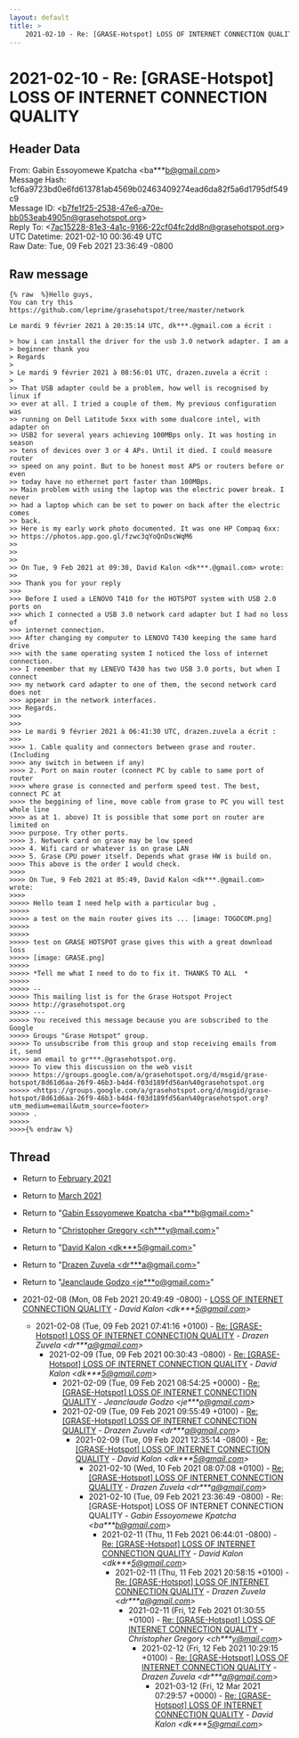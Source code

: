 ```yaml
---
layout: default
title: >
    2021-02-10 - Re: [GRASE-Hotspot] LOSS OF INTERNET CONNECTION QUALITY
---
```


# 2021-02-10 - Re: [GRASE-Hotspot] LOSS OF INTERNET CONNECTION QUALITY

## Header Data

From: Gabin Essoyomewe Kpatcha \<ba***b@gmail.com\><br>
Message Hash: 1cf6a9723bd0e6fd613781ab4569b02463409274ead6da82f5a6d1795df549c9<br>
Message ID: \<b7fe1f25-2538-47e6-a70e-bb053eab4905n@grasehotspot.org\><br>
Reply To: \<7ac15228-81e3-4a1c-9166-22cf04fc2dd8n@grasehotspot.org\><br>
UTC Datetime: 2021-02-10 00:36:49 UTC<br>
Raw Date: Tue, 09 Feb 2021 23:36:49 -0800<br>

## Raw message

```
{% raw  %}Hello guys,
You can try this https://github.com/leprime/grasehotspot/tree/master/network

Le mardi 9 février 2021 à 20:35:14 UTC, dk***.@gmail.com a écrit :

> how i can install the driver for the usb 3.0 network adapter. I am a 
> beginner thank you
> Regards
>
> Le mardi 9 février 2021 à 08:56:01 UTC, drazen.zuvela a écrit :
>
>> That USB adapter could be a problem, how well is recognised by linux if 
>> ever at all. I tried a couple of them. My previous configuration was 
>> running on Dell Latitude 5xxx with some dualcore intel, with adapter on 
>> USB2 for several years achieving 100MBps only. It was hosting in season 
>> tens of devices over 3 or 4 APs. Until it died. I could measure router 
>> speed on any point. But to be honest most APS or routers before or even 
>> today have no ethernet port faster than 100MBps. 
>> Main problem with using the laptop was the electric power break. I never 
>> had a laptop which can be set to power on back after the electric comes 
>> back.
>> Here is my early work photo documented. It was one HP Compaq 6xx:
>> https://photos.app.goo.gl/fzwc3qYoQnDscWqM6 
>>
>>
>>
>> On Tue, 9 Feb 2021 at 09:30, David Kalon <dk***.@gmail.com> wrote:
>>
>>> Thank you for your reply
>>>
>>> Before I used a LENOVO T410 for the HOTSPOT system with USB 2.0 ports on 
>>> which I connected a USB 3.0 network card adapter but I had no loss of 
>>> internet connection. 
>>> After changing my computer to LENOVO T430 keeping the same hard drive 
>>> with the same operating system I noticed the loss of internet connection. 
>>> I remember that my LENEVO T430 has two USB 3.0 ports, but when I connect 
>>> my network card adapter to one of them, the second network card does not 
>>> appear in the network interfaces.
>>> Regards.
>>>
>>>
>>> Le mardi 9 février 2021 à 06:41:30 UTC, drazen.zuvela a écrit :
>>>
>>>> 1. Cable quality and connectors between grase and router. (Including 
>>>> any switch in between if any) 
>>>> 2. Port on main router (connect PC by cable to same port of router 
>>>> where grase is connected and perform speed test. The best, connect PC at 
>>>> the beggining of line, move cable from grase to PC you will test whole line 
>>>> as at 1. above) It is possible that some port on router are limited on 
>>>> purpose. Try other ports.
>>>> 3. Network card on grase may be low speed
>>>> 4. Wifi card or whatever is on grase LAN
>>>> 5. Grase CPU power itself. Depends what grase HW is build on. 
>>>> This above is the order I would check.
>>>>
>>>> On Tue, 9 Feb 2021 at 05:49, David Kalon <dk***.@gmail.com> wrote:
>>>>
>>>>> Hello team I need help with a particular bug ,
>>>>>  
>>>>> a test on the main router gives its ... [image: TOGOCOM.png] 
>>>>>
>>>>>
>>>>> test on GRASE HOTSPOT grase gives this with a great download loss 
>>>>> [image: GRASE.png] 
>>>>>
>>>>> *Tell me what I need to do to fix it. THANKS TO ALL  *
>>>>>
>>>>> -- 
>>>>> This mailing list is for the Grase Hotspot Project 
>>>>> http://grasehotspot.org
>>>>> --- 
>>>>> You received this message because you are subscribed to the Google 
>>>>> Groups "Grase Hotspot" group.
>>>>> To unsubscribe from this group and stop receiving emails from it, send 
>>>>> an email to gr***.@grasehotspot.org.
>>>>> To view this discussion on the web visit 
>>>>> https://groups.google.com/a/grasehotspot.org/d/msgid/grase-hotspot/8d61d6aa-26f9-46b3-b4d4-f03d189fd56an%40grasehotspot.org 
>>>>> <https://groups.google.com/a/grasehotspot.org/d/msgid/grase-hotspot/8d61d6aa-26f9-46b3-b4d4-f03d189fd56an%40grasehotspot.org?utm_medium=email&utm_source=footer>
>>>>> .
>>>>>
>>>>{% endraw %}
```

## Thread

+ Return to [February 2021](/archive/2021/02)
+ Return to [March 2021](/archive/2021/03)

+ Return to "[Gabin Essoyomewe Kpatcha <ba***b<span>@</span>gmail.com>](/authors/ba___b_at_gmail_com)"
+ Return to "[Christopher Gregory <ch***y<span>@</span>mail.com>](/authors/ch___y_at_mail_com)"
+ Return to "[David Kalon <dk***5<span>@</span>gmail.com>](/authors/dk___5_at_gmail_com)"
+ Return to "[Drazen Zuvela <dr***a<span>@</span>gmail.com>](/authors/dr___a_at_gmail_com)"
+ Return to "[Jeanclaude Godzo <je***o<span>@</span>gmail.com>](/authors/je___o_at_gmail_com)"

+ 2021-02-08 (Mon, 08 Feb 2021 20:49:49 -0800) - [LOSS OF INTERNET CONNECTION QUALITY](/archive/2021/02/f1f1a1fd134495c11717c18cfcdc4e1f22dd443267c152e19502ea6cfe090fae) - _David Kalon \<dk***5@gmail.com\>_
  + 2021-02-08 (Tue, 09 Feb 2021 07:41:16 +0100) - [Re: [GRASE-Hotspot] LOSS OF INTERNET CONNECTION QUALITY](/archive/2021/02/eca84dd2d1ce22a0a838b6b7b22f8cec1d89b0f4d7d05af86cd80c7e6f5ab6ad) - _Drazen Zuvela \<dr***a@gmail.com\>_
    + 2021-02-09 (Tue, 09 Feb 2021 00:30:43 -0800) - [Re: [GRASE-Hotspot] LOSS OF INTERNET CONNECTION QUALITY](/archive/2021/02/e8b467bfcf3309b79c222b41e9f879e258ed7794adef5a91c53a23caae5a0fd9) - _David Kalon \<dk***5@gmail.com\>_
      + 2021-02-09 (Tue, 09 Feb 2021 08:54:25 +0000) - [Re: [GRASE-Hotspot] LOSS OF INTERNET CONNECTION QUALITY](/archive/2021/02/8e304b7450da7e9292fef25fa8aff9f58cab3ce719719b64fa33a148a300774d) - _Jeanclaude Godzo \<je***o@gmail.com\>_
      + 2021-02-09 (Tue, 09 Feb 2021 09:55:49 +0100) - [Re: [GRASE-Hotspot] LOSS OF INTERNET CONNECTION QUALITY](/archive/2021/02/fe6e4bace732dd7d7f0af18fd96de2c6eff630a24ae6fb10d351519d0bfc397a) - _Drazen Zuvela \<dr***a@gmail.com\>_
        + 2021-02-09 (Tue, 09 Feb 2021 12:35:14 -0800) - [Re: [GRASE-Hotspot] LOSS OF INTERNET CONNECTION QUALITY](/archive/2021/02/fb15c8ba377d6e0acd3a889daf3e007970fba12450f0b6d0759901f690245897) - _David Kalon \<dk***5@gmail.com\>_
          + 2021-02-10 (Wed, 10 Feb 2021 08:07:08 +0100) - [Re: [GRASE-Hotspot] LOSS OF INTERNET CONNECTION QUALITY](/archive/2021/02/760c9a48bbc30aa505ee09647997a6a342ce014b34100e61b0b4313d8a5f8fc0) - _Drazen Zuvela \<dr***a@gmail.com\>_
          + 2021-02-10 (Tue, 09 Feb 2021 23:36:49 -0800) - Re: [GRASE-Hotspot] LOSS OF INTERNET CONNECTION QUALITY - _Gabin Essoyomewe Kpatcha \<ba***b@gmail.com\>_
            + 2021-02-11 (Thu, 11 Feb 2021 06:44:01 -0800) - [Re: [GRASE-Hotspot] LOSS OF INTERNET CONNECTION QUALITY](/archive/2021/02/ea498dbff15ee633bb360cb787646e5ac37311ec3583973770ec4c405dfb9e44) - _David Kalon \<dk***5@gmail.com\>_
              + 2021-02-11 (Thu, 11 Feb 2021 20:58:15 +0100) - [Re: [GRASE-Hotspot] LOSS OF INTERNET CONNECTION QUALITY](/archive/2021/02/4de3ee89608678e4691472fdc20be7097d89c2c78588405da3c06ca28c379e51) - _Drazen Zuvela \<dr***a@gmail.com\>_
                + 2021-02-11 (Fri, 12 Feb 2021 01:30:55 +0100) - [Re: [GRASE-Hotspot] LOSS OF INTERNET CONNECTION QUALITY](/archive/2021/02/bca35ce3b2236b9a76e57a32da721b8898adbc667d7cc8d8fc9baa762288987f) - _Christopher Gregory \<ch***y@mail.com\>_
                  + 2021-02-12 (Fri, 12 Feb 2021 10:29:15 +0100) - [Re: [GRASE-Hotspot] LOSS OF INTERNET CONNECTION QUALITY](/archive/2021/02/b2925d2cd16c74e67391eef5594502395f1e1810dd264b167e579b917b76378f) - _Drazen Zuvela \<dr***a@gmail.com\>_
                    + 2021-03-12 (Fri, 12 Mar 2021 07:29:57 +0000) - [Re: [GRASE-Hotspot] LOSS OF INTERNET CONNECTION QUALITY](/archive/2021/03/55f658aca343f8d6210a59bf66d0114a4024aab293f75f122468a79228a7dd8f) - _David Kalon \<dk***5@gmail.com\>_

